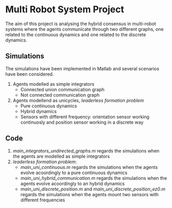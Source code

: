 # Multi Robot System Project

The aim of this project is analysing the hybrid consensus in multi-robot systems where the agents communicate through two different graphs, one related to the continuous dynamics and one related to the discrete dynamics. 

## Simulations

The simulations have been implemented in Matlab and several scenarios have been considered.

1. Agents modelled as simple integrators
    * Connected union communication graph
    * Not connected communication graph
2. Agents modellend as unicycles, _leaderless formation problem_
    * Pure continuous dynamics
    * Hybrid dynamics
    * Sensors with different frequency: orientation sensor working continuosly and position sensor working in a discrete way

## Code

1. _main_integrators_undirected_graphs.m_ regards the simulations when the agents are modelled as simple integrators
2. _leaderless formation problem_:
    * _main_uni_continuous.m_ regards the simulations when the agents evolve acoordingly to a pure continuous dynamics
    * _main_uni_hybrid_communication.m_ regards the simulations when the agents evolve acoordingly to an hybrid dynamics
    * _main_uni_discrete_position.m_ and _main_uni_discrete_position_ez0.m_ regards the simulations when the agents mount two sensors with different frequencies
